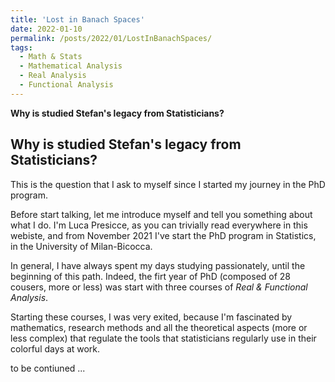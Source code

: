 ```yaml
---
title: 'Lost in Banach Spaces'
date: 2022-01-10
permalink: /posts/2022/01/LostInBanachSpaces/
tags:
  - Math & Stats
  - Mathematical Analysis
  - Real Analysis
  - Functional Analysis
---
```


**Why is studied Stefan's legacy from Statisticians?**

Why is studied Stefan's legacy from Statisticians?
------
This is the question that I ask to myself since I started my journey in the PhD program.

Before start talking, let me introduce myself and tell you something about what I do.
I'm Luca Presicce, as you can trivially read everywhere in this webiste, and from November 2021 I've start the PhD program in Statistics, in the University of Milan-Bicocca.

In general, I have always spent my days studying passionately, until the beginning of this path. Indeed, the firt year of PhD (composed of 28 cousers, more or less) was start with three courses of *Real & Functional Analysis*. 

Starting these courses, I was very exited, because I'm fascinated by mathematics, research methods and all the theoretical aspects (more or less complex) that regulate the tools that statisticians regularly use in their colorful days at work.

to be contiuned ...
